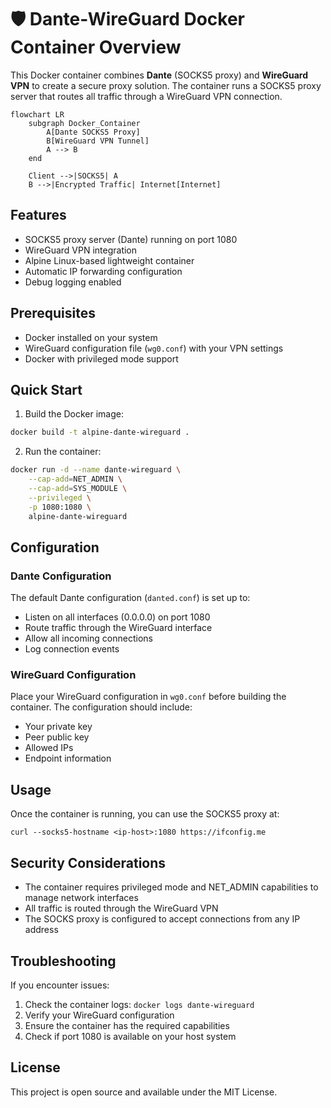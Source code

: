 # 🛡️ Dante-WireGuard Docker Container Overview

This Docker container combines **Dante** (SOCKS5 proxy) and **WireGuard VPN** to create a secure proxy solution. 
The container runs a SOCKS5 proxy server that routes all traffic through a WireGuard VPN connection.

```mermaid
flowchart LR
    subgraph Docker_Container
        A[Dante SOCKS5 Proxy]
        B[WireGuard VPN Tunnel]
        A --> B
    end

    Client -->|SOCKS5| A
    B -->|Encrypted Traffic| Internet[Internet]
```

## Features

- SOCKS5 proxy server (Dante) running on port 1080
- WireGuard VPN integration
- Alpine Linux-based lightweight container
- Automatic IP forwarding configuration
- Debug logging enabled

## Prerequisites

- Docker installed on your system
- WireGuard configuration file (`wg0.conf`) with your VPN settings
- Docker with privileged mode support

## Quick Start

1. Build the Docker image:
```bash
docker build -t alpine-dante-wireguard .
```

2. Run the container:
```bash
docker run -d --name dante-wireguard \
    --cap-add=NET_ADMIN \
    --cap-add=SYS_MODULE \
    --privileged \
    -p 1080:1080 \
    alpine-dante-wireguard
```

## Configuration

### Dante Configuration
The default Dante configuration (`danted.conf`) is set up to:
- Listen on all interfaces (0.0.0.0) on port 1080
- Route traffic through the WireGuard interface
- Allow all incoming connections
- Log connection events

### WireGuard Configuration
Place your WireGuard configuration in `wg0.conf` before building the container. The configuration should include:
- Your private key
- Peer public key
- Allowed IPs
- Endpoint information

## Usage

Once the container is running, you can use the SOCKS5 proxy at:
```
curl --socks5-hostname <ip-host>:1080 https://ifconfig.me
```

## Security Considerations

- The container requires privileged mode and NET_ADMIN capabilities to manage network interfaces
- All traffic is routed through the WireGuard VPN
- The SOCKS proxy is configured to accept connections from any IP address

## Troubleshooting

If you encounter issues:
1. Check the container logs: `docker logs dante-wireguard`
2. Verify your WireGuard configuration
3. Ensure the container has the required capabilities
4. Check if port 1080 is available on your host system

## License

This project is open source and available under the MIT License.
